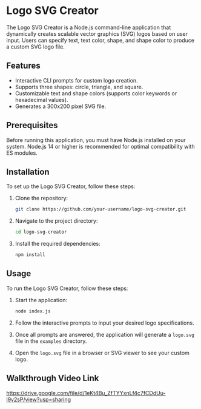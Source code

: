 # Logo SVG Creator

The Logo SVG Creator is a Node.js command-line application that dynamically creates scalable vector graphics (SVG) logos based on user input. Users can specify text, text color, shape, and shape color to produce a custom SVG logo file.

## Features

- Interactive CLI prompts for custom logo creation.
- Supports three shapes: circle, triangle, and square.
- Customizable text and shape colors (supports color keywords or hexadecimal values).
- Generates a 300x200 pixel SVG file.

## Prerequisites

Before running this application, you must have Node.js installed on your system. Node.js 14 or higher is recommended for optimal compatibility with ES modules.

## Installation

To set up the Logo SVG Creator, follow these steps:

1. Clone the repository:
   ```bash
   git clone https://github.com/your-username/logo-svg-creator.git
   ```

2. Navigate to the project directory:
   ```bash
   cd logo-svg-creator
   ```

3. Install the required dependencies:
   ```bash
   npm install
   ```

## Usage

To run the Logo SVG Creator, follow these steps:

1. Start the application:
   ```bash
   node index.js
   ```

2. Follow the interactive prompts to input your desired logo specifications.

3. Once all prompts are answered, the application will generate a `logo.svg` file in the `examples` directory.

4. Open the `logo.svg` file in a browser or SVG viewer to see your custom logo.


## Walkthrough Video Link 

https://drive.google.com/file/d/1eKt4Bu_ZfTYYxnLf4c7fCDdUu-l9v2sP/view?usp=sharing
